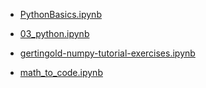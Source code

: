 
 - [PythonBasics.ipynb](../WS2223/PythonBasics.ipynb)
 - [03_python.ipynb](../notebooks/03_python.ipynb)

 - [gertingold-numpy-tutorial-exercises.ipynb](../aufgaben/gertingold-numpy-tutorial-exercises.ipynb)

 - [math_to_code.ipynb](math_to_code.ipynb)

